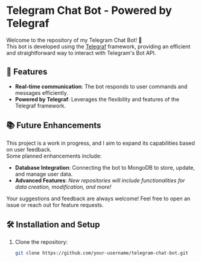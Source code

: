 # Telegram Chat Bot - Powered by Telegraf

Welcome to the repository of my Telegram Chat Bot! 🎉  
This bot is developed using the [Telegraf](https://github.com/telegraf/telegraf) framework, providing an efficient and straightforward way to interact with Telegram's Bot API.

## 🚀 Features

- **Real-time communication**: The bot responds to user commands and messages efficiently.  
- **Powered by Telegraf**: Leverages the flexibility and features of the Telegraf framework.  

## 📚 Future Enhancements

This project is a work in progress, and I aim to expand its capabilities based on user feedback.  
Some planned enhancements include:
- **Database Integration**: Connecting the bot to MongoDB to store, update, and manage user data.  
- **Advanced Features**:
               *New repositories will include functionalities for data creation, modification, and more!* 

Your suggestions and feedback are always welcome! Feel free to open an issue or reach out for feature requests.  

## 🛠️ Installation and Setup

1. Clone the repository:
   ```bash
   git clone https://github.com/your-username/telegram-chat-bot.git
